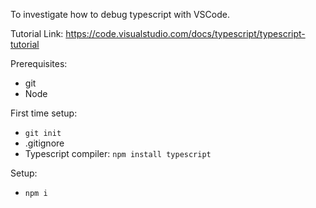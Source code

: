 To investigate how to debug typescript with VSCode.

Tutorial Link: https://code.visualstudio.com/docs/typescript/typescript-tutorial

Prerequisites:

- git
- Node

First time setup:

- `git init`
- .gitignore
- Typescript compiler: `npm install typescript`

Setup:

- `npm i`
